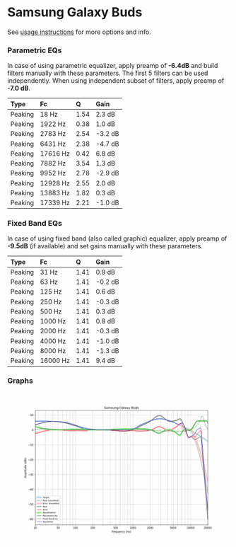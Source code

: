 # Samsung Galaxy Buds
See [usage instructions](https://github.com/jaakkopasanen/AutoEq#usage) for more options and info.

### Parametric EQs
In case of using parametric equalizer, apply preamp of **-6.4dB** and build filters manually
with these parameters. The first 5 filters can be used independently.
When using independent subset of filters, apply preamp of **-7.0 dB**.

| Type    | Fc       |    Q | Gain    |
|:--------|:---------|:-----|:--------|
| Peaking | 18 Hz    | 1.54 | 2.3 dB  |
| Peaking | 1922 Hz  | 0.38 | 1.0 dB  |
| Peaking | 2783 Hz  | 2.54 | -3.2 dB |
| Peaking | 6431 Hz  | 2.38 | -4.7 dB |
| Peaking | 17616 Hz | 0.42 | 6.8 dB  |
| Peaking | 7882 Hz  | 3.54 | 1.3 dB  |
| Peaking | 9952 Hz  | 2.78 | -2.9 dB |
| Peaking | 12928 Hz | 2.55 | 2.0 dB  |
| Peaking | 13883 Hz | 1.82 | 0.3 dB  |
| Peaking | 17339 Hz | 2.21 | -1.0 dB |

### Fixed Band EQs
In case of using fixed band (also called graphic) equalizer, apply preamp of **-9.5dB**
(if available) and set gains manually with these parameters.

| Type    | Fc       |    Q | Gain    |
|:--------|:---------|:-----|:--------|
| Peaking | 31 Hz    | 1.41 | 0.9 dB  |
| Peaking | 63 Hz    | 1.41 | -0.2 dB |
| Peaking | 125 Hz   | 1.41 | 0.6 dB  |
| Peaking | 250 Hz   | 1.41 | -0.3 dB |
| Peaking | 500 Hz   | 1.41 | 0.3 dB  |
| Peaking | 1000 Hz  | 1.41 | 0.8 dB  |
| Peaking | 2000 Hz  | 1.41 | -0.3 dB |
| Peaking | 4000 Hz  | 1.41 | -1.0 dB |
| Peaking | 8000 Hz  | 1.41 | -1.3 dB |
| Peaking | 16000 Hz | 1.41 | 9.4 dB  |

### Graphs
![](./Samsung%20Galaxy%20Buds.png)